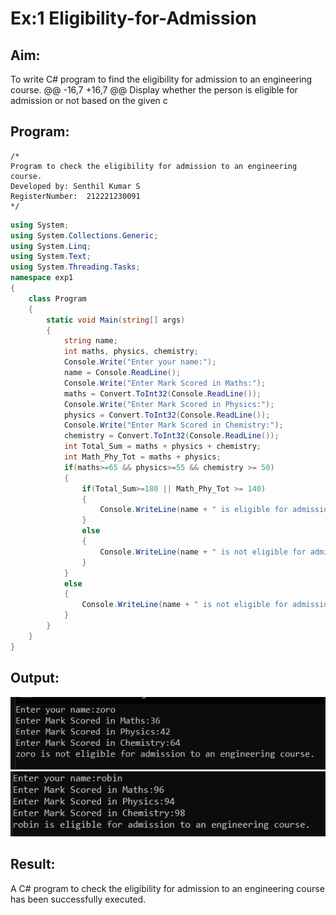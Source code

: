 # Ex:1  Eligibility-for-Admission

## Aim:
To write C# program to find the eligibility for admission to an engineering course.
	@@ -16,7 +16,7 @@ Display whether the person is eligible for admission or not based on the given c
## Program:
```
/*
Program to check the eligibility for admission to an engineering course.
Developed by: Senthil Kumar S
RegisterNumber:  212221230091
*/
```
```c#
using System;
using System.Collections.Generic;
using System.Linq;
using System.Text;
using System.Threading.Tasks;
namespace exp1
{
    class Program
    {
        static void Main(string[] args)
        {
            string name;
            int maths, physics, chemistry;
            Console.Write("Enter your name:");
            name = Console.ReadLine();
            Console.Write("Enter Mark Scored in Maths:");
            maths = Convert.ToInt32(Console.ReadLine());
            Console.Write("Enter Mark Scored in Physics:");
            physics = Convert.ToInt32(Console.ReadLine());
            Console.Write("Enter Mark Scored in Chemistry:");
            chemistry = Convert.ToInt32(Console.ReadLine());
            int Total_Sum = maths + physics + chemistry;
            int Math_Phy_Tot = maths + physics;
            if(maths>=65 && physics>=55 && chemistry >= 50)
            {
                if(Total_Sum>=180 || Math_Phy_Tot >= 140)
                {
                    Console.WriteLine(name + " is eligible for admission to an engineering course.");
                }
                else
                {
                    Console.WriteLine(name + " is not eligible for admission to an engineering course.");
                }
            }
            else
            {
                Console.WriteLine(name + " is not eligible for admission to an engineering course.");
            }
        }
    }
}
```
## Output:
![](./out1.png)
![](./out2.png)
## Result:
A C# program to check the eligibility for admission to an engineering course has been successfully executed.
